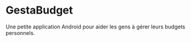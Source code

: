 # GestaBudget

Une petite application Android pour aider les gens à gérer leurs budgets personnels. 
